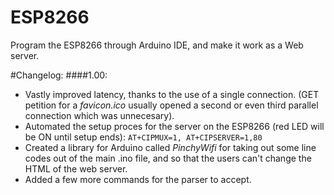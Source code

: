 # ESP8266
Program the ESP8266 through Arduino IDE, and make it work as a Web server.

#Changelog:
####1.00:
- Vastly improved latency, thanks to the use of a single connection. (GET petition for a _favicon.ico_ usually opened a second or even third parallel connection which was unnecesary).
- Automated the setup proces for the server on the ESP8266 (red LED will be ON until setup ends):
```AT+CIPMUX=1, AT+CIPSERVER=1,80```
- Created a library for Arduino called _PinchyWifi_ for taking out some line codes out of the main .ino file, and so that the users can't change the HTML of the web server.
- Added a few more commands for the parser to accept.
